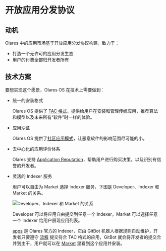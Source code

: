 # 开放应用分发协议

## 动机

Olares 中的应用市场基于开放应用分发协议构建，致力于：

- 打造一个无许可的应用分发生态
- 用户的付费全部归开发者所有

## 技术方案

要想实现这个愿景，Olares OS 在技术上需要做到：

- 统一的安装格式

  Olares OS 提供了 [TAC 格式](../../developer/develop/package/chart.md)，提供给用户在安装和管理传统应用，推荐算法和模型以及未来所有“软件”时一样的体验。

- 应用沙盒

  Olares OS 提供了[社区应用模式](../olares/application.md#社区应用)，让恶意软件的影响范围尽可能的小。

- 去中心化的应用评价体系

  Olares 支持 [Application Reputation](../../developer/contribute/snowinning/smart-contract.md#application-reputation)，帮助用户进行购买决策，以及识别有信誉的开发者。 

- 灵活的 Indexer 服务
  
  用户可以自由为 Market 选择 Indexer 服务，下图是 Developer、Indexer 和 Market 的关系。

  ![Developer、Indexer 和 Market 的关系](/images/overview/protocol/distribute.jpeg)

  Developer 可以将应用自由提交到任意一个 Indexer，Market 可以选择任意一个 Indexer 给用户展现应用列表。

  [apps](https://github.com/beclab/apps) 是 Olares 官方的 Indexer，它由 GitBot 机器人根据规则自动维护，开发者只要遵守 [流程](../../developer/develop/submit/index.md) 提交符合 TAC 格式的应用，GitBot 就会将开发者的提交合并到主干，用户就可以在 [Market](../../how-to/olares/market/index.md) 里看到这个应用并安装。
